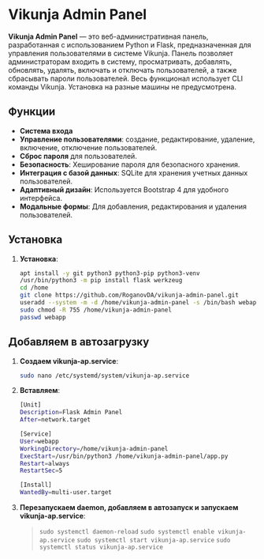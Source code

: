 # Vikunja Admin Panel

**Vikunja Admin Panel** — это веб-административная панель, разработанная с использованием Python и Flask, предназначенная для управления пользователями в системе Vikunja. Панель позволяет администраторам входить в систему, просматривать, добавлять, обновлять, удалять, включать и отключать пользователей, а также сбрасывать пароли пользователей. Весь функционал использует CLI команды Vikunja. Установка на разные машины не предусмотрена. 

## Функции

- **Система входа**
- **Управление пользователями**: создание, редактирование, удаление, включение, отключение пользователей.
- **Сброс пароля** для пользователей.
- **Безопасность**: Хеширование пароля для безопасного хранения.
- **Интеграция с базой данных**: SQLite для хранения учетных данных пользователей.
- **Адаптивный дизайн**: Используется Bootstrap 4 для удобного интерфейса.
- **Модальные формы**: Для добавления, редактирования и удаления пользователей.

## Установка

1. **Установка**:
   ```bash
   apt install -y git python3 python3-pip python3-venv
   /usr/bin/python3 -m pip install flask werkzeug
   cd /home
   git clone https://github.com/RoganovDA/vikunja-admin-panel.git
   useradd --system -m -d /home/vikunja-admin-panel -s /bin/bash webapp && chown -R webapp:webapp /home/vikunja-admin-panel
   sudo chmod -R 755 /home/vikunja-admin-panel
   passwd webapp

## Добавляем в автозагрузку 
1. **Создаем  vikunja-ap.service**:
   ```bash
   sudo nano /etc/systemd/system/vikunja-ap.service
2. **Вставляем**:
     ```bash                                                            
   [Unit]
   Description=Flask Admin Panel
   After=network.target

   [Service]
   User=webapp
   WorkingDirectory=/home/vikunja-admin-panel
   ExecStart=/usr/bin/python3 /home/vikunja-admin-panel/app.py
   Restart=always
   RestartSec=5

   [Install]
   WantedBy=multi-user.target
3. **Перезапускаем daemon, добавляем в автозапуск и запускаем vikunja-ap.service**:
   > `sudo systemctl daemon-reload`
   > `sudo systemctl enable vikunja-ap.service`
   > `sudo systemctl start vikunja-ap.service`
   > `sudo systemctl status vikunja-ap.service`



